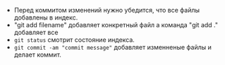 * Перед коммитом изменений нужно убедится, что все файлы добавлены в индекс.
* "git add filename" добавляет конкретный файл а команда "git add ." добавляет все
* `git status` смотрит состояние индекса.
* `git commit -am "commit message"` добавляет изменненые файлы и делает коммит.
